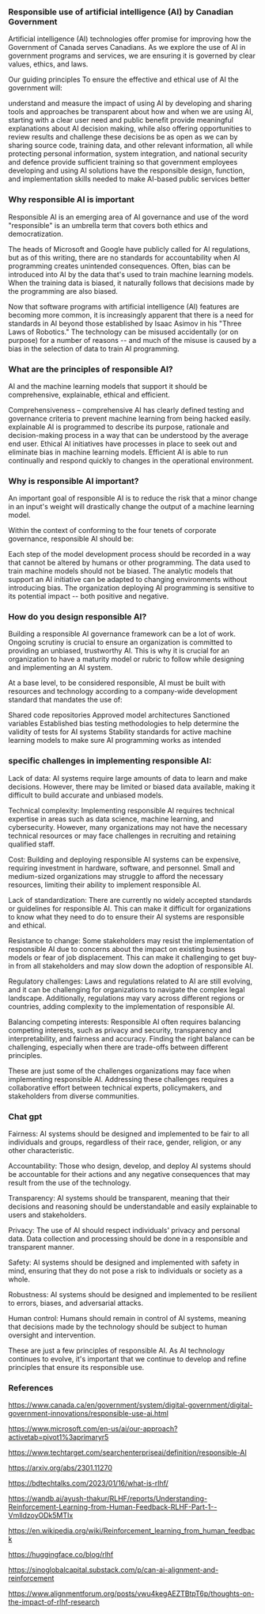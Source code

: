 ### Responsible use of artificial intelligence (AI) by Canadian Government

Artificial intelligence (AI) technologies offer promise for improving how the Government of Canada serves Canadians. As we explore the use of AI in government programs and services, we are ensuring it is governed by clear values, ethics, and laws.

Our guiding principles
To ensure the effective and ethical use of AI the government will:

understand and measure the impact of using AI by developing and sharing tools and approaches
be transparent about how and when we are using AI, starting with a clear user need and public benefit
provide meaningful explanations about AI decision making, while also offering opportunities to review results and challenge these decisions
be as open as we can by sharing source code, training data, and other relevant information, all while protecting personal information, system integration, and national security and defence
provide sufficient training so that government employees developing and using AI solutions have the responsible design, function, and implementation skills needed to make AI-based public services better




###  Why responsible AI is important
Responsible AI is an emerging area of AI governance and use of the word "responsible" is an umbrella term that covers both ethics and democratization.

The heads of Microsoft and Google have publicly called for AI regulations, but as of this writing, there are no standards for accountability when AI programming creates unintended consequences. Often, bias can be introduced into AI by the data that's used to train machine learning models. When the training data is biased, it naturally follows that decisions made by the programming are also biased.

Now that software programs with artificial intelligence (AI) features are becoming more common, it is increasingly apparent that there is a need for standards in AI beyond those established by Isaac Asimov in his "Three Laws of Robotics." The technology can be misused accidentally (or on purpose) for a number of reasons -- and much of the misuse is caused by a bias in the selection of data to train AI programming.

### What are the principles of responsible AI?
AI and the machine learning models that support it should be comprehensive, explainable, ethical and efficient.

Comprehensiveness – comprehensive AI has clearly defined testing and governance criteria to prevent machine learning from being hacked easily.
explainable AI is programmed to describe its purpose, rationale and decision-making process in a way that can be understood by the average end user.
Ethical AI initiatives have processes in place to seek out and eliminate bias in machine learning models.
Efficient AI is able to run continually and respond quickly to changes in the operational environment.
### Why is responsible AI important?
An important goal of responsible AI is to reduce the risk that a minor change in an input's weight will drastically change the output of a machine learning model.

Within the context of conforming to the four tenets of corporate governance, responsible AI should be:

Each step of the model development process should be recorded in a way that cannot be altered by humans or other programming.
The data used to train machine models should not be biased.
The analytic models that support an AI initiative can be adapted to changing environments without introducing bias.
The organization deploying AI programming is sensitive to its potential impact -- both positive and negative.
### How do you design responsible AI?
Building a responsible AI governance framework can be a lot of work. Ongoing scrutiny is crucial to ensure an organization is committed to providing an unbiased, trustworthy AI. This is why it is crucial for an organization to have a maturity model or rubric to follow while designing and implementing an AI system.

At a base level, to be considered responsible, AI must be built with resources and technology according to a company-wide development standard that mandates the use of:

Shared code repositories
Approved model architectures
Sanctioned variables
Established bias testing methodologies to help determine the validity of tests for AI systems
Stability standards for active machine learning models to make sure AI programming works as intended


### specific challenges in implementing responsible AI:

Lack of data: AI systems require large amounts of data to learn and make decisions. However, there may be limited or biased data available, making it difficult to build accurate and unbiased models.

Technical complexity: Implementing responsible AI requires technical expertise in areas such as data science, machine learning, and cybersecurity. However, many organizations may not have the necessary technical resources or may face challenges in recruiting and retaining qualified staff.

Cost: Building and deploying responsible AI systems can be expensive, requiring investment in hardware, software, and personnel. Small and medium-sized organizations may struggle to afford the necessary resources, limiting their ability to implement responsible AI.

Lack of standardization: There are currently no widely accepted standards or guidelines for responsible AI. This can make it difficult for organizations to know what they need to do to ensure their AI systems are responsible and ethical.

Resistance to change: Some stakeholders may resist the implementation of responsible AI due to concerns about the impact on existing business models or fear of job displacement. This can make it challenging to get buy-in from all stakeholders and may slow down the adoption of responsible AI.

Regulatory challenges: Laws and regulations related to AI are still evolving, and it can be challenging for organizations to navigate the complex legal landscape. Additionally, regulations may vary across different regions or countries, adding complexity to the implementation of responsible AI.

Balancing competing interests: Responsible AI often requires balancing competing interests, such as privacy and security, transparency and interpretability, and fairness and accuracy. Finding the right balance can be challenging, especially when there are trade-offs between different principles.

These are just some of the challenges organizations may face when implementing responsible AI. Addressing these challenges requires a collaborative effort between technical experts, policymakers, and stakeholders from diverse communities.

### Chat gpt
Fairness: AI systems should be designed and implemented to be fair to all individuals and groups, regardless of their race, gender, religion, or any other characteristic.

Accountability: Those who design, develop, and deploy AI systems should be accountable for their actions and any negative consequences that may result from the use of the technology.

Transparency: AI systems should be transparent, meaning that their decisions and reasoning should be understandable and easily explainable to users and stakeholders.

Privacy: The use of AI should respect individuals' privacy and personal data. Data collection and processing should be done in a responsible and transparent manner.

Safety: AI systems should be designed and implemented with safety in mind, ensuring that they do not pose a risk to individuals or society as a whole.

Robustness: AI systems should be designed and implemented to be resilient to errors, biases, and adversarial attacks.

Human control: Humans should remain in control of AI systems, meaning that decisions made by the technology should be subject to human oversight and intervention.

These are just a few principles of responsible AI. As AI technology continues to evolve, it's important that we continue to develop and refine principles that ensure its responsible use.


### References

https://www.canada.ca/en/government/system/digital-government/digital-government-innovations/responsible-use-ai.html


https://www.microsoft.com/en-us/ai/our-approach?activetab=pivot1%3aprimaryr5

https://www.techtarget.com/searchenterpriseai/definition/responsible-AI

https://arxiv.org/abs/2301.11270

https://bdtechtalks.com/2023/01/16/what-is-rlhf/

https://wandb.ai/ayush-thakur/RLHF/reports/Understanding-Reinforcement-Learning-from-Human-Feedback-RLHF-Part-1--VmlldzoyODk5MTIx

https://en.wikipedia.org/wiki/Reinforcement_learning_from_human_feedback

https://huggingface.co/blog/rlhf

https://sinoglobalcapital.substack.com/p/can-ai-alignment-and-reinforcement

https://www.alignmentforum.org/posts/vwu4kegAEZTBtpT6p/thoughts-on-the-impact-of-rlhf-research
